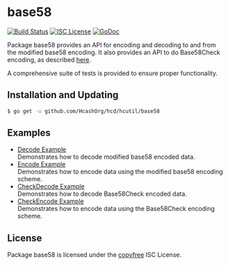 base58
==========

[![Build Status](http://img.shields.io/travis/HcashOrg/hcutil.svg)](https://travis-ci.org/HcashOrg/hcutil)
[![ISC License](http://img.shields.io/badge/license-ISC-blue.svg)](http://copyfree.org)
[![GoDoc](https://godoc.org/github.com/HcashOrg/hcd/hcutil/base58?status.png)](http://godoc.org/github.com/HcashOrg/hcd/hcutil/base58)

Package base58 provides an API for encoding and decoding to and from the
modified base58 encoding.  It also provides an API to do Base58Check encoding,
as described [here](https://en.bitcoin.it/wiki/Base58Check_encoding).

A comprehensive suite of tests is provided to ensure proper functionality.

## Installation and Updating

```bash
$ go get -u github.com/HcashOrg/hcd/hcutil/base58
```

## Examples

* [Decode Example](http://godoc.org/github.com/HcashOrg/hcd/hcutil/base58#example-Decode)  
  Demonstrates how to decode modified base58 encoded data.
* [Encode Example](http://godoc.org/github.com/HcashOrg/hcd/hcutil/base58#example-Encode)  
  Demonstrates how to encode data using the modified base58 encoding scheme.
* [CheckDecode Example](http://godoc.org/github.com/HcashOrg/hcd/hcutil/base58#example-CheckDecode)  
  Demonstrates how to decode Base58Check encoded data.
* [CheckEncode Example](http://godoc.org/github.com/HcashOrg/hcd/hcutil/base58#example-CheckEncode)  
  Demonstrates how to encode data using the Base58Check encoding scheme.

## License

Package base58 is licensed under the [copyfree](http://copyfree.org) ISC
License.
